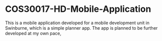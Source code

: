 # COS30017-HD-Mobile-Application
This is a mobile application developed for a mobile development unit in Swinburne, which is a simple planner app. The app is planned to be further developed at my own pace,
